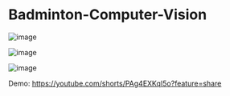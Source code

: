 # Badminton-Computer-Vision

![image](https://github.com/ThongLai/Badminton-Computer-Vision/assets/63563631/b4f2daa3-ee0c-4429-ad07-750f277aa128)

![image](https://github.com/ThongLai/Badminton-Computer-Vision/assets/63563631/633beffc-b0d0-48ab-9e84-e188db4a2889)

![image](https://github.com/ThongLai/Badminton-Computer-Vision/assets/63563631/b1120a5e-7607-4690-970a-9fcf357fa4df)

Demo: https://youtube.com/shorts/PAg4EXKqI5o?feature=share
